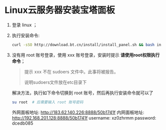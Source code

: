 # Linux云服务器安装宝塔面板

1. 登录 linux ；

2. 执行安装命令:

   ```sh
   curl -sSO http://download.bt.cn/install/install_panel.sh && bash install_panel.sh
   ```

3. 没有用 root 账号登录，使用 xxx 账号登录，安装时提示 **请使用root权限执行命令**；

   > 提示 xxx 不在 sudoers 文件中。此事将被报告。
   >
   > 说明sudoers文件放在etc目录下

   解决方法，执行如下命令切换到 root 账号，然后再执行安装命令就可以了

   ```sh
   su root  # 后需要输入 root 账号密码
   ```

   外网面板地址: http://183.62.140.226:8888/50b1741f
   内网面板地址: http://192.168.201.128:8888/50b1741f
   username: xz0zhrmm
   password: dcedb085

   

